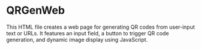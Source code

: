 # QRGenWeb
This HTML file creates a web page for generating QR codes from user-input text or URLs. It features an input field, a button to trigger QR code generation, and dynamic image display using JavaScript.

